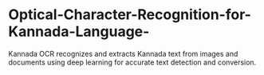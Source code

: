 # Optical-Character-Recognition-for-Kannada-Language-
Kannada OCR recognizes and extracts Kannada text from images and documents using deep learning for accurate text detection and conversion.
